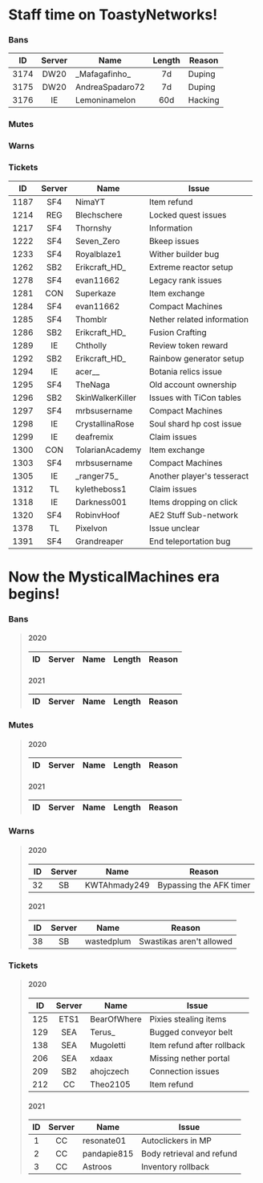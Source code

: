 # Staff time on ToastyNetworks!  

### Bans  
|ID      |Server  |Name             |Length      |Reason                    |
|:------:|:------:|-----------------|:----------:|--------------------------|
|3174    |DW20    |\_Mafagafinho_   |7d          |Duping                    |
|3175    |DW20    |AndreaSpadaro72  |7d          |Duping                    |
|3176    |IE      |Lemoninamelon    |60d         |Hacking                   |

### Mutes  


### Warns  


### Tickets  
|ID      |Server  |Name             |Issue                     |
|:------:|:------:|-----------------|--------------------------|
|1187    |SF4     |NimaYT           |Item refund               |
|1214    |REG     |Blechschere      |Locked quest issues       |
|1217    |SF4     |Thornshy         |Information               |
|1222    |SF4     |Seven_Zero       |Bkeep issues              |
|1233    |SF4     |Royalblaze1      |Wither builder bug        |
|1262    |SB2     |Erikcraft_HD_    |Extreme reactor setup     |
|1278    |SF4     |evan11662        |Legacy rank issues        |
|1281    |CON     |Superkaze        |Item exchange             |
|1284    |SF4     |evan11662        |Compact Machines          |
|1285    |SF4     |Thomblr          |Nether related information|
|1286    |SB2     |Erikcraft_HD_    |Fusion Crafting           |
|1289    |IE      |Chtholly         |Review token reward       |
|1292    |SB2     |Erikcraft_HD_    |Rainbow generator setup   |
|1294    |IE      |acer__           |Botania relics issue      |
|1295    |SF4     |TheNaga          |Old account ownership     |
|1296    |SB2     |SkinWalkerKiller |Issues with TiCon tables  |
|1297    |SF4     |mrbsusername     |Compact Machines          |
|1298    |IE      |CrystallinaRose  |Soul shard hp cost issue  |
|1299    |IE      |deafremix        |Claim issues              |
|1300    |CON     |TolarianAcademy  |Item exchange             |
|1303    |SF4     |mrbsusername     |Compact Machines          |
|1305    |IE      |\_ranger75\_     |Another player's tesseract|
|1312    |TL      |kyletheboss1     |Claim issues              |
|1318    |IE      |Darkness001      |Items dropping on click   |
|1320    |SF4     |RobinvHoof       |AE2 Stuff Sub-network     |
|1378    |TL      |Pixelvon         |Issue unclear             |
|1391    |SF4     |Grandreaper      |End teleportation bug     |


# Now the MysticalMachines era begins!  

### Bans  
> #### 2020
> |ID      |Server  |Name             |Length      |Reason                    |
> |:------:|:------:|-----------------|:----------:|--------------------------|
> #### 2021
> |ID      |Server  |Name             |Length      |Reason                    |
> |:------:|:------:|-----------------|:----------:|--------------------------|

### Mutes  
> #### 2020
> |ID      |Server  |Name             |Length      |Reason                    |
> |:------:|:------:|-----------------|:----------:|--------------------------|
> #### 2021
> |ID      |Server  |Name             |Length      |Reason                    |
> |:------:|:------:|-----------------|:----------:|--------------------------|


### Warns  
> #### 2020
> |ID      |Server  |Name             |Reason                    |
> |:------:|:------:|-----------------|--------------------------|
> |32      |SB      |KWTAhmady249     |Bypassing the AFK timer   |
> #### 2021
> |ID      |Server  |Name             |Reason                    |
> |:------:|:------:|-----------------|--------------------------|
> |38      |SB      |wastedplum       |Swastikas aren't allowed  |


### Tickets  
> #### 2020
> |ID      |Server  |Name             |Issue                     |
> |:------:|:------:|-----------------|--------------------------|
> |125     |ETS1    |BearOfWhere      |Pixies stealing items     |
> |129     |SEA     |Terus_           |Bugged conveyor belt      |
> |138     |SEA     |Mugoletti        |Item refund after rollback|
> |206     |SEA     |xdaax            |Missing nether portal     |
> |209     |SB2     |ahojczech        |Connection issues         |
> |212     |CC      |Theo2105         |Item refund               |
>
> #### 2021
> |ID      |Server  |Name             |Issue                     |
> |:------:|:------:|-----------------|--------------------------|
> |1       |CC      |resonate01       |Autoclickers in MP        |
> |2       |CC      |pandapie815      |Body retrieval and refund |
> |3       |CC      |Astroos          |Inventory rollback        |
